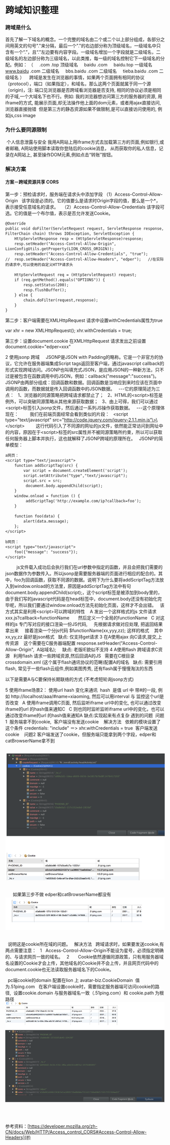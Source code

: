 # 跨域知识整理
### 跨域是什么
首先了解一下域名的概念。一个完整的域名由二个或二个以上部分组成，各部分之间用英文的句号"."来分隔，最后一个"."的右边部分称为顶级域名，一级域名中只含有一个“.”，且“.”左边要有内容字段。一级域名增加一个字段就是二级域名，二级域名的左边部分称为三级域名，以此类推，每一级的域名控制它下一级域名的分配。例如：
（
    .com .top 顶级域名
    baidu .com     baidu.top 一级域名
    www.baidu .com 二级域名
    bbs.baidu .com 二级域名
    tieba.baidu .com 二级域名
）
   跨域是发生在浏览器的事情，如果两个页面拥有相同的协议（protocol），端口（如果指定），和域名，那么这两个页面就属于同一个源（origin)，注: 端口见浏览器是否跨域看浏览器是否支持, 相同的协议必须是相同的子域,一个大域名下也不行。例如: 我的浏览器想访问第三方的服务器的资源, 用iframe的方式, 能展示页面,却无法操作他上面的dom元素，或者用ajax直接访问, 浏览器直接抛错
 但是第三方的静态资源如果不做限制,是可以直接访问使用的, 例如js,css image
### 为什么要同源限制
 个人信息泄露与安全 我用A网站上用iframe方式去加载第三方的页面,例如银行,或者邮箱, A网站使用脚本读取你登陆后的cookie消息， 从而获取你的私人信息，记录在A网站上, 甚至操作DOM元素,例如点击“转账”按钮。
### 解决方案
#### 方案－跨域资源共享 CORS
第一步：预检请求时，服务端在请求头中添加字段
（1）Access-Control-Allow-Origin
 
该字段是必须的。它的值要么是请求时Origin字段的值，要么是一个*，表示接受任意域名的请求。
 
（2）Access-Control-Allow-Credentials
该字段可选。它的值是一个布尔值，表示是否允许发送Cookie。
	
	@Override
	public void doFilter(ServletRequest request, ServletResponse response, FilterChain chain) throws IOException, ServletException {
	    HttpServletResponse resp = (HttpServletResponse)response;
	    resp.setHeader("Access-Control-Allow-Origin", LionConfigUtils.getProperty(LION_CROSS_ORIGIN));
	    resp.setHeader("Access-Control-Allow-Credentials", "true");
	//  resp.setHeader("Access-Control-Allow-Headers", "edper");   //在实际的请求中,可以使用的自定义HTTP请求头
	 
	    HttpServletRequest req = (HttpServletRequest) request;
	    if (req.getMethod().equals("OPTIONS")) {
	        resp.setStatus(200);
	        resp.flushBuffer();
	    } else {
	        chain.doFilter(request,response);
	    }
	}
	

  


第二步：客户端需要在XMLHttpRequest 请求中设置withCredentials属性为true
  

var xhr = new XMLHttpRequest();
xhr.withCredentials = true;
  

第三步：设置document.cookie
在XMLHttpRequest 请求发出之前设置 document.cookie="edper=xxx"
  

2 使用jsonp 跨域
 
  JSONP是JSON with Padding的略称。它是一个非官方的协议，它允许在服务器端集成Script tags返回至客户端，通过javascript callback的形式实现跨域访问。JSONP也叫填充式JSON，是应用JSON的一种新方法，只不过是被包含在函数调用中的JSON，例如：callback("message":"success")。JSONP由两部分组成：回调函数和数据。回调函数是当响应到来时应该在页面中调用的函数，而数据就是传入回调函数中的JSON数据。
 
---它的原理简述为三点：
 
1、浏览器的同源策略把跨域请求都禁止了；
 
2、HTML的\<script\>标签是例外，可以突破同源策略从其他来源获取数据；
 
3、由上可得，我们可以通过\<script\>标签引入jsonp文件，然后通过一系列JS操作获取数据。
 
---这个原理体现在：
 
      我们在前端页面经常会看到类似的片段：
 
\<script type="text/javascript" src="http://code.jquery.com/jquery-2.1.1.min.js“\>\</script\>
 
      这行代码引入了不同源的网址的js文件，依然能正常访问到网址中的内容，原因在于\<script\>标签的src属性并不被同源策略所约束，所以可以获取任何服务器上脚本并执行，这也就解释了JSONP跨域的原理所在。
 
JSONP的简单模型：
 
	
	a网页：
	<script type="text/javascript">
	    function addScriptTag(src) {
	        var script = document.createElement('script');
	        script.setAttribute("type","text/javascript");
	        script.src = src;
	         document.body.appendChild(script);
	    }
	    window.onload = function () {
	         addScriptTag('http://example.com/ip?callback=foo');
	    }
	 
	    function foo(data) {
	        alert(data.message);
	    };
	</script>
	  
	b网页：
	<script type="text/javascript">
	    foo({"message": "success"});
	</script>
 
       js文件载入成功后会执行我们在url参数中指定的函数，并且会把我们需要的json数据作为参数传入。所以jsonp是需要服务器端的页面进行相应的配合的。其中，foo为回调函数，获取不同源的数据。说明下为什么要将addScriptTag方法放入到window.onload的方法里，原因是addScriptTag方法中有句document.body.appendChild(script);，这个script标签是被添加到body里的，由于我们写的javascript代码是在head标签中，document.body还没有初始化完毕呢，所以我们要通过window.onload方法先初始化页面，这样才不会出错。
  该方式其实是利用\<script\>可以跨域的特性
   A 发出一个这样格式的js 文件请求 xxx.js?callback=functionName
      然后定义一个全局的functionName
  C 对这样的js 专门写对应的接口渲染一份JS代码,
    先根据请求做对应处理, 把返回结果拿出来
    接着渲染一个分js代码 $functionName(xx,yyy,zz); 这样的格式
   其中xx,yy,zz 最好是json格式
  缺点: 仅支持get请求
3 在A使用ajax 向C请求,提交,上传资源
   这个需要在C服务器端配置 response.setHeader("Access-Control-Allow-Origin",  A站域名); 
   缺点: 老版IE貌似不支持
4 A使用flash 跨域请求C资源
  利用flash 请求一些跨域资源,然后回调A的JS
  需要在C根目录 crossdomain.xml (这个属于flash通讯协议的范畴)配置A的域名 
 缺点: 需要引用flash, 常见于一些flash云组件,例如美图秀秀, 还有flash属于慢慢淘汰的东西
  

以下是需要A与C要保持长期联络的方式 (不考虑短轮询jsonp方式)
  

5 使用iframe场景2： 使用url hash 变化来通讯
 hash  是值 url 中 带#的一段, 例如 http://localhost/aaa/#name=xiaoming, 然后可以用interval 与 监控这个url是否改变
  A 使用iframe调用C页面, 然后监听iframe url中的变化, 也可以通过改变iframe的url 的hash值来通知C
  C 则也同时监听监听iframe url中的变化，也可以通过改变iframe的url 的hash值来通知A
缺点:实现起来有点复杂
遇到的问题
 问题1  服务端拿不到cookie,  客户端没有发送cookie
 
 解决方法
 
 依赖的模块设置了这个条件 credentials: "include" ＝\> xhr.withCredentials = true  客户端发送cookie
 
 问题2 客户端发送了cookie，但服务端只能拿到两个字段，edper和catBrowserName拿不到
 

 ![](DraggedImage.png)
 
 

 
 
 
如果第三步不做 edper和catBrowserName都没有
 
![](DraggedImage-1.png)
 
  

 
说明这是cookie所在域的问题。
 
解决方法
 
跨域请求时，如果要发送cookie,有两点需要注意：
 
1   Access-Control-Allow-Origin不能设为星号，必须指定明确的、与请求网页一致的域名。
 
2       Cookie依然遵循同源政策，只有用服务器域名设置的Cookie才会上传，其他域名的Cookie并不会上传，并且网页代码中的document.cookie也无法读取服务器域名下的Cookie。
 
  

 
pc端cookie的domain 配置在lion 上 avatar-biz.CookieDomain  值为.51ping.com
 
在客户端设置cookie时，需要指定服务器端可访问cookie的路径,  设置cookie.domain 与服务器域名一致（.51ping.com）和 cookie.path 为根路径
 
 ![](DraggedImage-2.png)
 

 



参考资料：[https://developer.mozilla.org/zh-CN/docs/Web/HTTP/Access_control_CORS#Access-Control-Allow-Headers](#)
